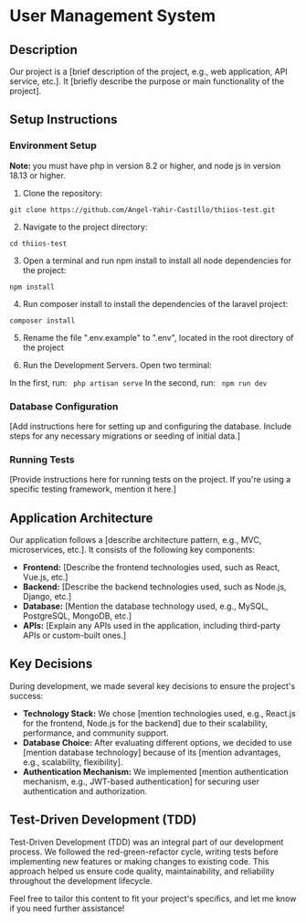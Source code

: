 # User Management System

## Description

Our project is a [brief description of the project, e.g., web application, API service, etc.]. It [briefly describe the purpose or main functionality of the project].

## Setup Instructions

### Environment Setup

<b>Note: </b>you must have php in version 8.2 or higher, and node js in version 18.13 or higher.

1. Clone the repository:

```
git clone https://github.com/Angel-Yahir-Castillo/thiios-test.git
```

2. Navigate to the project directory:

``` 
cd thiios-test 
```

3. Open a terminal and run npm install to install all node dependencies for the project:

```
npm install
```

4. Run composer install to install the dependencies of the laravel project:

``` 
composer install
```

5. Rename the file ".env.example" to ".env", located in the root directory of the project

6. Run the Development Servers. Open two terminal: 

In the first, run: ```  php artisan serve ``` 
In the second, run: ```  npm run dev ``` 

### Database Configuration

[Add instructions here for setting up and configuring the database. Include steps for any necessary migrations or seeding of initial data.]

### Running Tests

[Provide instructions here for running tests on the project. If you're using a specific testing framework, mention it here.]

## Application Architecture

Our application follows a [describe architecture pattern, e.g., MVC, microservices, etc.]. It consists of the following key components:

- **Frontend:** [Describe the frontend technologies used, such as React, Vue.js, etc.]
- **Backend:** [Describe the backend technologies used, such as Node.js, Django, etc.]
- **Database:** [Mention the database technology used, e.g., MySQL, PostgreSQL, MongoDB, etc.]
- **APIs:** [Explain any APIs used in the application, including third-party APIs or custom-built ones.]

## Key Decisions

During development, we made several key decisions to ensure the project's success:

- **Technology Stack:** We chose [mention technologies used, e.g., React.js for the frontend, Node.js for the backend] due to their scalability, performance, and community support.
- **Database Choice:** After evaluating different options, we decided to use [mention database technology] because of its [mention advantages, e.g., scalability, flexibility].
- **Authentication Mechanism:** We implemented [mention authentication mechanism, e.g., JWT-based authentication] for securing user authentication and authorization.

## Test-Driven Development (TDD)

Test-Driven Development (TDD) was an integral part of our development process. We followed the red-green-refactor cycle, writing tests before implementing new features or making changes to existing code. This approach helped us ensure code quality, maintainability, and reliability throughout the development lifecycle.

Feel free to tailor this content to fit your project's specifics, and let me know if you need further assistance!
